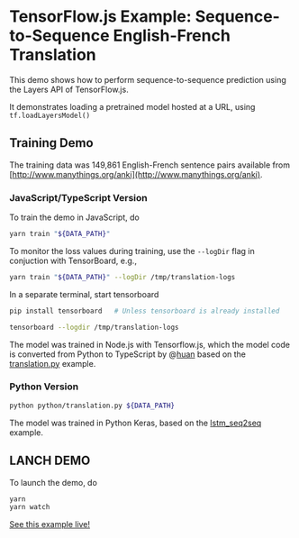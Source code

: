 # TensorFlow.js Example: Sequence-to-Sequence English-French Translation

This demo shows how to perform sequence-to-sequence prediction using the Layers
API of TensorFlow.js.

It demonstrates loading a pretrained model hosted at a URL, using
`tf.loadLayersModel()`

## Training Demo

The training data was 149,861 English-French sentence pairs available from [http://www.manythings.org/anki](http://www.manythings.org/anki).

### JavaScript/TypeScript Version

To train the demo in JavaScript, do

```sh
yarn train "${DATA_PATH}"
```

To monitor the loss values during training, use the `--logDir` flag
in conjuction with TensorBoard, e.g.,

```sh
yarn train "${DATA_PATH}" --logDir /tmp/translation-logs
```

In a separate terminal, start tensorboard

```sh
pip install tensorboard   # Unless tensorboard is already installed

tensorboard --logdir /tmp/translation-logs
```

The model was trained in Node.js with Tensorflow.js, which the model code is converted from Python to TypeScript by @[huan](https://github.com/huan) based on the [translation.py](https://github.com/tensorflow/tfjs-examples/blob/master/translation/python/translation.py) example.

### Python Version

```sh
python python/translation.py ${DATA_PATH}
```

The model was trained in Python Keras, based on the [lstm_seq2seq](https://github.com/keras-team/keras/blob/master/examples/lstm_seq2seq.py)
example.

## LANCH DEMO

To launch the demo, do

```sh
yarn
yarn watch
```

[See this example live!](https://storage.googleapis.com/tfjs-examples/translation/dist/index.html)
